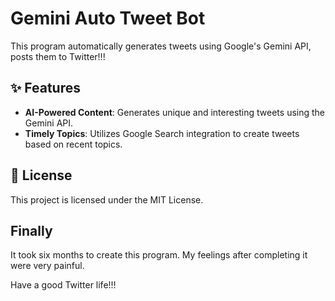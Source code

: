# Gemini Auto Tweet Bot
This program automatically generates tweets using Google's Gemini API, posts them to Twitter!!!


## ✨ Features

- **AI-Powered Content**: Generates unique and interesting tweets using the Gemini API.
- **Timely Topics**: Utilizes Google Search integration to create tweets based on recent topics.


## 📜 License

This project is licensed under the MIT License.


##  Finally

It took six months to create this program. My feelings after completing it were very painful.

Have a good Twitter life!!!

